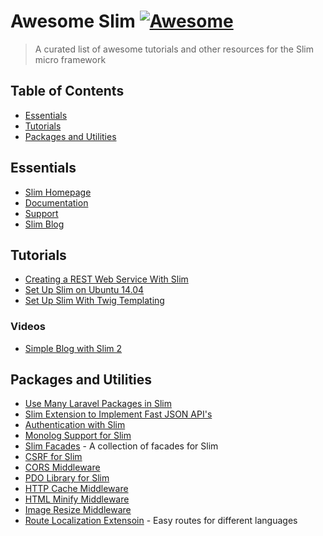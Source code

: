 # Awesome Slim [![Awesome](https://cdn.rawgit.com/sindresorhus/awesome/d7305f38d29fed78fa85652e3a63e154dd8e8829/media/badge.svg)](https://github.com/sindresorhus/awesome)

> A curated list of awesome tutorials and other resources for the Slim micro framework

## Table of Contents

- [Essentials](#essentials)
- [Tutorials](#tutorials)
- [Packages and Utilities](#packages-and-utilities)

## Essentials
* [Slim Homepage](http://www.slimframework.com/)
* [Documentation](http://docs.slimframework.com/)
* [Support](http://help.slimframework.com/)
* [Slim Blog](http://www.slimframework.com/blog)

## Tutorials
* [Creating a REST Web Service With Slim](http://www.ibm.com/developerworks/library/x-slim-rest/)
* [Set Up Slim on Ubuntu 14.04](https://www.digitalocean.com/community/tutorials/how-to-install-and-configure-slim-framework-on-ubuntu-14-04)
* [Set Up Slim With Twig Templating](http://rottmann.net/2013/01/setting-up-slim-php-framework-with-twig-templating/)
### Videos
* [Simple Blog with Slim 2](https://www.youtube.com/watch?v=sRfYgco3xo4)

## Packages and Utilities
* [Use Many Laravel Packages in Slim](https://github.com/itsgoingd/slim-services)
* [Slim Extension to Implement Fast JSON API's](https://github.com/entomb/slim-json-api)
* [Authentication with Slim](https://github.com/jeremykendall/slim-auth)
* [Monolog Support for Slim](https://github.com/flynsarmy/Slim-Monolog)
* [Slim Facades](https://github.com/itsgoingd/slim-facades) - A collection of facades for Slim
* [CSRF for Slim](https://github.com/slimphp/Slim-Csrf)
* [CORS Middleware](https://github.com/palanik/CorsSlim)
* [PDO Library for Slim](https://github.com/FaaPz/Slim-PDO)
* [HTTP Cache Middleware](https://github.com/slimphp/Slim-HttpCache)
* [HTML Minify Middleware](https://github.com/christianklisch/slim-minify)
* [Image Resize Middleware](https://github.com/tuupola/slim-image-resize)
* [Route Localization Extensoin](https://github.com/SimoTod/slim-multilanguage) - Easy routes for different languages
